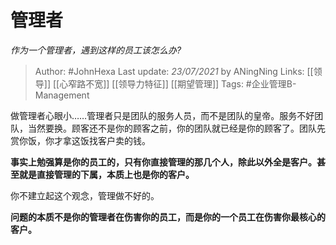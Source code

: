 # 管理者
*作为一个管理者，遇到这样的员工该怎么办?*

> Author: #JohnHexa
Last update: *23/07/2021* by ANingNing
Links: [[领导]] [[心窄路不宽]] [[领导力特征]] [[期望管理]] 
Tags: #企业管理B-Management 

 
做管理者心眼小……管理者只是团队的服务人员，而不是团队的皇帝。服务不好团队，当然要换。顾客还不是你的顾客之前，你的团队就已经是你的顾客了。团队先赏你饭，你才拿这饭找客户卖的钱。

**事实上勉强算是你的员工的，只有你直接管理的那几个人，除此以外全是客户。甚至就是直接管理的下属，本质上也是你的客户。**

你不建立起这个观念，管理做不好的。

**问题的本质不是你的管理者在伤害你的员工，而是你的一个员工在伤害你最核心的客户。**



